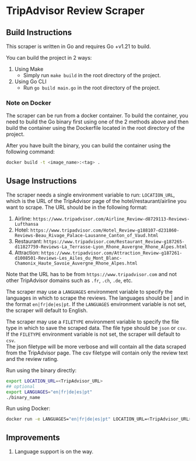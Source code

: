 # TripAdvisor Review Scraper

## Build Instructions

This scraper is written in Go and requires Go +v1.21 to build.

You can build the project in 2 ways:

1. Using Make
   - Simply run `make build` in the root directory of the project.
2. Using Go CLI
   - Run `go build main.go` in the root directory of the project.

### Note on Docker

The scraper can be run from a docker container. To build the container, you need to build the Go binary first using one of the 2 methods above and then build the container using the Dockerfile located in the root directory of the project.

After you have built the binary, you can build the container using the following command:

```bash
docker build -t <image_name>:<tag> .
```

## Usage Instructions

The scraper needs a single environment variable to run: `LOCATION_URL`, which is the URL of the TripAdvisor page of the hotel/restaurant/airline you want to scrape. The URL should be in the following format:

1. Airline: `https://www.tripadvisor.com/Airline_Review-d8729113-Reviews-Lufthansa`
2. Hotel: `https://www.tripadvisor.com/Hotel_Review-g188107-d231860-Reviews-Beau_Rivage_Palace-Lausanne_Canton_of_Vaud.html`
3. Restaurant: `https://www.tripadvisor.com/Restaurant_Review-g187265-d11827759-Reviews-La_Terrasse-Lyon_Rhone_Auvergne_Rhone_Alpes.html`
4. Attraction: `https://www.tripadvisor.com/Attraction_Review-g187261-d1008501-Reviews-Les_Ailes_du_Mont_Blanc-Chamonix_Haute_Savoie_Auvergne_Rhone_Alpes.html`

Note that the URL has to be from  `https://www.tripadvisor.com` and not other TripAdvisor domains such as `.fr`, `.ch`, `.de`, etc.

The scraper may use a `LANGUAGES` environment variable to specify the languages in which to scrape the reviews. The languages should be | and in the format `en|fr|de|es|pt`. If the `LANGUAGES` environment variable is not set, the scraper will default to English.

The scraper may use a `FILETYPE` environment variable to specify the file type in which to save the scraped data. The file type should be `json` or `csv`. If the `FILETYPE` environment variable is not set, the scraper will default to `csv`.  
The json filetype will be more verbose and will contain all the data scraped from the TripAdvisor page. The csv filetype will contain only the review text and the review rating.

Run using the binary directly:

```bash
export LOCATION_URL=<TripAdvisor_URL>
## optional
export LANGUAGES="en|fr|de|es|pt"
./binary_name
```

Run using Docker:

```bash
docker run -e LANGUAGES="en|fr|de|es|pt" LOCATION_URL=<TripAdvisor_URL> <image_name>:<tag>
```

## Improvements

1. Language support is on the way.
